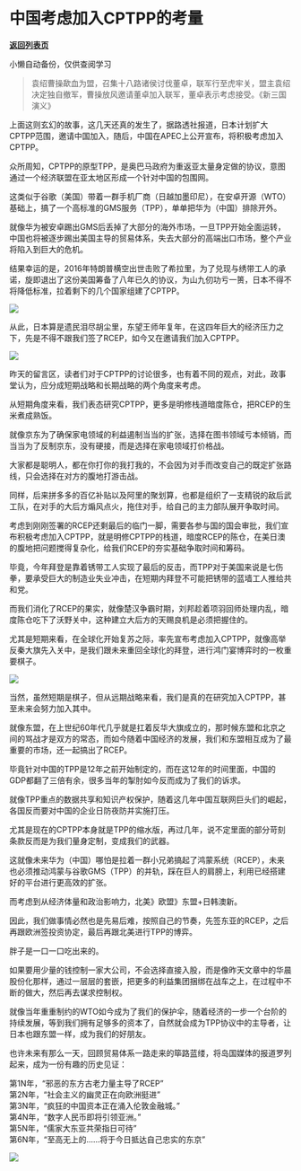 # 中国考虑加入CPTPP的考量

[**返回列表页**](/gzh/政事堂2019)

小懒自动备份，仅供查阅学习

> 袁绍曹操歃血为盟，召集十八路诸侯讨伐董卓，联军行至虎牢关，盟主袁绍决定独自撤军，曹操放风邀请董卓加入联军，董卓表示考虑接受。《新三国演义》

  

上面这则玄幻的故事，这几天还真的发生了，据路透社报道，日本计划扩大CPTPP范围，邀请中国加入，随后，中国在APEC上公开宣布，将积极考虑加入CPTPP。

  

众所周知，CPTPP的原型TPP，是奥巴马政府为重返亚太量身定做的协议，意图通过一个经济联盟在亚太地区形成一个针对中国的包围网。

  

这类似于谷歌（美国）带着一群手机厂商（日越加墨印尼），在安卓开源（WTO）基础上，搞了一个高标准的GMS服务（TPP），单单把华为（中国）排除开外。

  

就像华为被安卓踢出GMS后丢掉了大部分的海外市场，一旦TPP开始全面运转，中国也将被逐步踢出美国主导的贸易体系，失去大部分的高端出口市场，整个产业将陷入到巨大的危机。

  

结果幸运的是，2016年特朗普横空出世击败了希拉里，为了兑现与绣带工人的承诺，旋即退出了这份美国筹备了八年已久的协议，为山九仞功亏一篑，日本不得不将降低标准，拉着剩下的几个国家组建了CPTPP。

  

![](https://mmbiz.qpic.cn/mmbiz_jpg/rxhS23yu8cMZgIFW2Brt2br7J2sY3icibkicRlHg1iaDYicF71a1ka9MNvlnlhfpVyvN91jAP17C7otsbdvNZGtQUvg/640?wx_fmt=jpeg)

从此，日本算是遗民泪尽胡尘里，东望王师年复年，在这四年巨大的经济压力之下，先是不得不跟我们签了RCEP，如今又在邀请我们加入CPTPP。

  

![](https://mmbiz.qpic.cn/mmbiz_gif/rxhS23yu8cMZgIFW2Brt2br7J2sY3icibkYRhEAiaET1X2ic0triap9AiagAfoxxibhwv9qYicibm7nM9KBAOwOdhicbZ46g/640?wx_fmt=gif)

  

昨天的留言区，读者们对于CPTPP的讨论很多，也有着不同的观点，对此，政事堂认为，应分成短期战略和长期战略的两个角度来考虑。

  

从短期角度来看，我们表态研究CPTPP，更多是明修栈道暗度陈仓，把RCEP的生米煮成熟饭。  

  

就像京东为了确保家电领域的利益遏制当当的扩张，选择在图书领域亏本倾销，而当当为了反制京东，没有硬接，而是选择在家电领域打价格战。

  

大家都是聪明人，都在你打你的我打我的，不会因为对手而改变自己的既定扩张路线，只会选择在对方的腹地打游击战。

  

同样，后来拼多多的百亿补贴以及阿里的聚划算，也都是组织了一支精锐的敌后武工队，在对手的大后方煽风点火，拖住对手，给自己的主力部队展开争取时间。

  

考虑到刚刚签署的RCEP还剩最后的临门一脚，需要各参与国的国会审批，我们宣布积极考虑加入CPTPP，就是明修CPTPP的栈道，暗度RCEP的陈仓，在美日澳的腹地把问题搅得复杂化，给我们RCEP的夯实基础争取时间和筹码。

  

毕竟，今年拜登是靠着锈带工人实现了最后的反击，而TPP对于美国来说是七伤拳，要承受巨大的制造业失业冲击，在短期内拜登不可能把锈带的蓝墙工人推给共和党。  

  

而我们消化了RCEP的果实，就像楚汉争霸时期，刘邦趁着项羽回师处理内乱，暗度陈仓吃下了沃野关中，这种建立大后方的天赐良机是必须把握住的。

  

尤其是短期来看，在全球化开始复苏之际，率先宣布考虑加入CPTPP，就像高举反秦大旗先入关中，是我们跟未来重回全球化的拜登，进行鸿门宴博弈时的一枚重要棋子。

  

![](https://mmbiz.qpic.cn/mmbiz_jpg/rxhS23yu8cMZgIFW2Brt2br7J2sY3icibkibiaxoT3shibTt7fRzw52L9NpfOkMpvAAx1WM3Hrhwx1Vbq3IUxyPWr0A/640?wx_fmt=jpeg)

  

当然，虽然短期是棋子，但从远期战略来看，我们是真的在研究加入CPTPP，甚至未来会努力加入其中。  

  

就像东盟，在上世纪60年代几乎就是扛着反华大旗成立的，那时候东盟和北京之间的骂战才是双方的常态，而如今随着中国经济的发展，我们和东盟相互成为了最重要的市场，还一起搞出了RCEP。

  

毕竟针对中国的TPP是12年之前开始制定的，而在这12年的时间里面，中国的GDP都翻了三倍有余，很多当年的掣肘如今反而成为了我们的诉求。

  

就像TPP重点的数据共享和知识产权保护，随着这几年中国互联网巨头们的崛起，各国反而要对中国的企业日防夜防并实施打压。

  

尤其是现在的CPTPP本身就是TPP的缩水版，再过几年，说不定里面的部分苛刻条款反而是为我们量身定制，变成我们的武器。

  

这就像未来华为（中国）哪怕是拉着一群小兄弟搞起了鸿蒙系统（RCEP），未来也必须推动鸿蒙与谷歌GMS（TPP）的并轨，踩在巨人的肩膀上，利用已经搭建好的平台进行更高效的扩张。

  

而考虑到从经济体量和政治影响力，北美》欧盟》东盟+日韩澳新。

  

因此，我们做事情必然也是先易后难，按照自己的节奏，先签东亚的RCEP，之后再跟欧洲签投资协定，最后再跟北美进行TPP的博弈。

  

胖子是一口一口吃出来的。

  

如果要用少量的钱控制一家大公司，不会选择直接入股，而是像昨天文章中的华晨股份化那样，通过一层层的套嵌，把更多的利益集团捆绑在战车之上，在过程中不断的做大，然后再去谋求控制权。

  

就像当年重重制约的WTO如今成为了我们的保护伞，随着经济的一步一个台阶的持续发展，等到我们拥有足够多的资本了，自然就会成为TPP协议中的主导者，让日本也跟东盟一样，成为我们的好朋友。  

  

也许未来有那么一天，回顾贸易体系一路走来的筚路蓝缕，将岛国媒体的报道罗列起来，成为一份有趣的历史见证：

  

第1N年，“邪恶的东方古老力量主导了RCEP”  
第2N年，“社会主义的幽灵正在向欧洲挺进”  
第3N年，“疯狂的中国资本正在涌入伦敦金融城。”  
第4N年，“数字人民币即将引领亚洲。”  
第5N年，“儒家大东亚共荣指日可待”  
第6N年，“至高无上的......将于今日抵达自己忠实的东京”

  

![](https://mmbiz.qpic.cn/mmbiz_jpg/rxhS23yu8cPp0iaKAfe0ZsWfgGcY72o9Nror8TicrtnlDsqzY7y4Kum4fM3X0FMEGlbvm9HvZUiaETSnLt4DHNLbQ/640?wx_fmt=jpeg)

